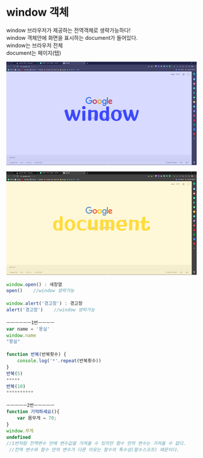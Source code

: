 # window 객체

window 브라우저가 제공하는 전역객체로 생략가능하다!  
window 객체안에 화면을 표시하는 document가 들어있다.   
window는 브라우저 전체  
document는 페이지\(탭\)

![](../.gitbook/assets/image%20%2818%29.png)

![](../.gitbook/assets/image%20%2815%29.png)

```javascript
window.open() : 새창열
open()    //window 생략가능 

window.alert('경고창') : 경고창
alert('경고창')    //window 생략가능

ㅡㅡㅡㅡㅡㅡ1번ㅡㅡㅡㅡ 
var name = '몽실'
window.name
"몽실" 

function 반복(반복횟수) {
    console.log('*'.repeat(반복횟수))
}
반복(5)
*****
반복(10)
**********

ㅡㅡㅡㅡㅡ2번ㅡㅡㅡㅡㅡ
function 기억하세요(){
    var 몸무게 = 70;
}
window.무게
undefined  
//1번처럼 전역변수 안에 변수값을 가져올 수 있지만 함수 안의 변수는 가져올 수 없다.
 //전역 변수와 함수 안의 변수가 다른 이유는 함수의 특수성(함수스코프) 때문이다.

```




